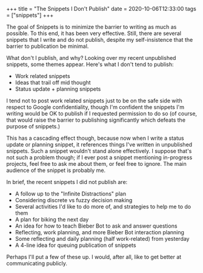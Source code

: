 +++
title = "The Snippets I Don't Publish"
date = 2020-10-06T12:33:00
tags = ["snippets"]
+++

The goal of Snippets is to minimize the barrier to writing as much as possible. To this end, it has been very effective. Still, there are several snippets that I write and do not publish, despite my self-insistence that the barrier to publication be minimal.

What don't I publish, and why? Looking over my recent unpublished snippets, some themes appear. Here's what I don't tend to publish:

- Work related snippets
- Ideas that trail off mid thought
- Status update + planning snippets

I tend not to post work related snippets just to be on the safe side with respect to Google confidentiality, though I'm confident the snippets I'm writing would be OK to publish if I requested permission to do so (of course, that would raise the barrier to publishing significantly which defeats the purpose of snippets.)

This has a cascading effect though, because now when I write a status update or planning snippet, it references things I've written in unpublished snippets. Such a snippet wouldn't stand alone effectively. I suppose that's not such a problem though; if I ever post a snippet mentioning in-progress projects, feel free to ask me about them, or feel free to ignore. The main audience of the snippet is probably me.

In brief, the recent snippets I did not publish are:
- A follow up to the "Infinite Distractions" plan
- Considering discrete vs fuzzy decision making 
- Several activities I'd like to do more of, and strategies to help me to do them
- A plan for biking the next day
- An idea for how to teach Bieber Bot to ask and answer questions
- Reflecting, work planning, and more Bieber Bot interaction planning
- Some reflecting and daily planning (half work-related) from yesterday
- A 4-line idea for queuing publication of snippets

Perhaps I'll put a few of these up. I would, after all, like to get better at communicating publicly.

